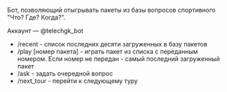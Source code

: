 Бот, позволяющий отыгрывать пакеты из базы вопросов спортивного "Что? Где? Когда?".

Аккаунт &mdash; @telechgk_bot

* /recent - список последних десяти загруженных в базу пакетов
* /play [номер пакета] - играть пакет из списка с переданным номером. Если номер не передан - самый последний загруженный пакет
* /ask - задать очередной вопрос
* /next_tour - перейти к следующему туру
